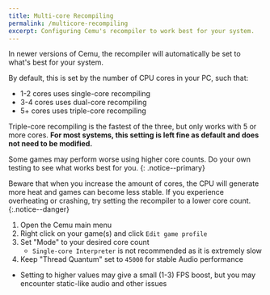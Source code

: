 ```yaml
---
title: Multi-core Recompiling
permalink: /multicore-recompiling
excerpt: Configuring Cemu's recompiler to work best for your system.
---
```


In newer versions of Cemu, the recompiler will automatically be set to what's best for your system.

By default, this is set by the number of CPU cores in your PC, such that:
- 1-2 cores uses single-core recompiling
- 3-4 cores uses dual-core recompiling
- 5+ cores uses triple-core recompiling

Triple-core recompiling is the fastest of the three, but only works with 5 or more cores. **For most systems, this setting is left fine as default and does not need to be modified.**

Some games may perform worse using higher core counts. Do your own testing to see what works best for you.
{: .notice--primary}

Beware that when you increase the amount of cores, the CPU will generate more heat and games can become less stable. If you experience overheating or crashing, try setting the recompiler to a lower core count.
{:.notice--danger}

1. Open the Cemu main menu
1. Right click on your game(s) and click `Edit game profile`
1. Set "Mode" to your desired core count
    - `Single-core Interpreter` is not recommended as it is extremely slow
1. Keep "Thread Quantum" set to `45000` for stable Audio performance
  - Setting to higher values may give a small (1-3) FPS boost, but you may encounter static-like audio and other issues
